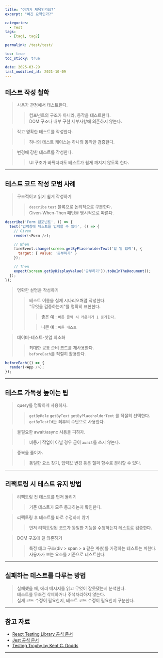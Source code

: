 ```yaml
---
title: "여기가 제목인가요?"
excerpt: "여긴 요약인가?"

categories:
  - Test
tags:
  - [tag1, tag2]

permalink: /test/test/

toc: true
toc_sticky: true

date: 2025-03-29
last_modified_at: 2021-10-09
---
```


## 테스트 작성 철학

> 사용자 관점에서 테스트한다.
>> 컴포넌트의 구조가 아니라, 동작을 테스트한다.   
>> DOM 구조나 내부 구현 세부사항에 의존하지 않는다.

> 작고 명확한 테스트를 작성한다.
>> 하나의 테스트 케이스는 하나의 동작만 검증한다.

> 변경에 강한 테스트를 작성한다.
>> UI 구조가 바뀌더라도 테스트가 쉽게 깨지지 않도록 한다.

***

## 테스트 코드 작성 모범 사례

> 구조적이고 읽기 쉽게 작성하기
>> `describe` `test` 블록으로 논리적으로 구분한다.   
>> Given-When-Then 패턴을 명시적으로 따른다.

```javascript
describe('Form 컴포넌트', () => {
  test('입력창에 텍스트를 입력할 수 있다', () => {
    // Given
    render(<Form />);

    // When
    fireEvent.change(screen.getByPlaceholderText('할 일 입력'), {
      target: { value: '공부하기' }
    });

    // Then
    expect(screen.getByDisplayValue('공부하기')).toBeInTheDocument();
  });
});
```

> 명확한 설명을 작성하기
>> 테스트 이름을 실제 시나리오처럼 작성한다.   
>> "무엇을 검증하는지"를 명확히 표현한다.
>>> 좋은 예 : `버튼 클릭 시 카운터가 1 증가한다.`
>>
>>> 나쁜 예 : `버튼 테스트`

> 데이터-테스트-셋업 최소화
>> 최대한 공통 준비 코드를 재사용한다.   
>> `beforeEach`를 적절히 활용한다.

```javascript
beforeEach(() => {
  render(<App />);
});
```

***

## 테스트 가독성 높이는 팁

> query를 명확하게 사용하자.
>> `getByRole` `getByText` `getByPlaceholderText` 를 적절히 선택한다.   
>> `getByTestId`는 최후의 수단으로 사용한다.

> 불필요한 await/async 사용을 피하자.
>> 비동기 작업이 아닐 경우 굳이 `await`를 쓰지 않는다.

>중복을 줄이자.
>> 동일한 요소 찾기, 입력값 변경 등은 헬퍼 함수로 분리할 수 있다.


***

## 리팩토링 시 테스트 유지 방법

> 리팩토링 전 테스트를 먼저 돌리기
>> 기존 테스트가 모두 통과하는지 확인한다.

> 리팩토링 후 테스트를 바로 수정하지 않기
>> 먼저 리팩토링된 코드가 동일한 기능을 수행하는지 테스트로 검증한다.

> DOM 구조에 덜 의존하기
>> 특정 태그 구조(div > span > a 같은 계층)를 가정하는 테스트는 피한다.   
>> 사용자가 보는 요소를 기준으로 테스트한다.


***

## 실패하는 테스트를 다루는 방법

> 실패했을 때, 에러 메시지를 읽고 무엇이 잘못됐는지 분석한다.   
> 테스트를 무조건 삭제하거나 주석처리하지 않는다.   
> 실제 코드 수정이 필요한지, 테스트 코드 수정이 필요한지 구분한다.

***

## 참고 자료

- [React Testing Library 공식 문서](https://testing-library.com/docs/)
- [Jest 공식 문서](https://jestjs.io/docs/getting-started)
- [Testing Trophy by Kent C. Dodds](https://testingjavascript.com/)

***
